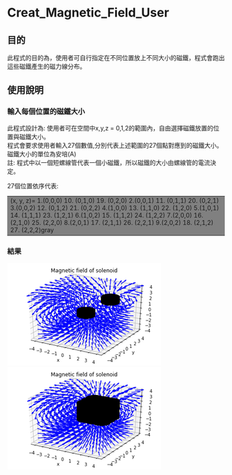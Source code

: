# Creat_Magnetic_Field_User #
## 目的 ##
此程式的目的為，使用者可自行指定在不同位置放上不同大小的磁鐵，程式會跑出這些磁鐵產生的磁力線分布。

## 使用說明 ##
### 輸入每個位置的磁鐵大小 ###
此程式設計為: 使用者可在空間中x,y,z = 0,1,2的範圍內，自由選擇磁鐵放置的位置與磁鐵大小。   
程式會要求使用者輸入27個數值,分別代表上述範圍的27個點對應到的磁鐵大小。   
磁鐵大小的單位為安培(A)   
註: 程式中以一個短螺線管代表一個小磁鐵，所以磁鐵的大小由螺線管的電流決定。   

27個位置依序代表:   
<table><tr><td bgcolor=gray>(x, y, z)=
1.(0,0,0)       10. (0,1,0)       19. (0,2,0)
2.(0,0,1)       11. (0,1,1)       20. (0,2,1)
3.(0,0,2)       12. (0,1,2)       21. (0,2,2)
4.(1,0,0)       13. (1,1,0)       22. (1,2,0)
5.(1,0,1)       14. (1,1,1)       23. (1,2,1)
6.(1,0,2)       15. (1,1,2)       24. (1,2,2)
7.(2,0,0)       16. (2,1,0)       25. (2,2,0)
8.(2,0,1)       17. (2,1,1)       26. (2,2,1)
9.(2,0,2)       18. (2,1,2)       27. (2,2,2)gray</td></tr></table>

### 結果 ###
![Alt text](https://raw.githubusercontent.com/ShihPingLai/Group-9/master/B_Field/figure1.png "figure1")
![Alt text](https://raw.githubusercontent.com/ShihPingLai/Group-9/master/B_Field/figure2.png "figure2")
